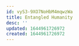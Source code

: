 ```yaml
---
id: vyS3-9XO7NoHbM4mqwzWa
title: Entangled Humanity
desc: ''
updated: 1644961726972
created: 1644961726972
---
```


